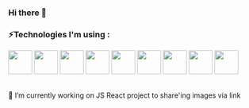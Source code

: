 ### Hi there 👋

### ⚡Technologies I'm using :

<img src="https://github.com/StachuDev/StachuDev/assets/126360195/7baa744c-553c-401d-a3cf-603683c4da16" width="48">
<img src="https://github.com/StachuDev/StachuDev/assets/126360195/1f66c770-54fb-44a6-9f5a-3ed4278e5994" width="48">
<img src="https://github.com/StachuDev/StachuDev/assets/126360195/6ea282d7-1fe7-440b-ae78-3839c92ca7e6" width="48">
<img src="https://github.com/StachuDev/StachuDev/assets/126360195/1722aa3c-7f38-4859-9e11-7be18b4a8017" width="48">
<img src="https://github.com/StachuDev/StachuDev/assets/126360195/5d08d9b8-723e-46d1-ae5e-885fb7aa4fe3" width="48">
<img src="https://github.com/StachuDev/StachuDev/assets/126360195/6d033bfd-2745-4b8e-a89a-25580e2acfc1" width="48">
<img src="https://github.com/StachuDev/StachuDev/assets/126360195/6064aec0-c8a2-43ea-a220-0229bb0f6469" width="48">
<img src="https://github.com/StachuDev/StachuDev/assets/126360195/8d4ac84e-ff8c-4d23-936e-b9abb617ab4f" width="48">
<img src="https://github.com/StachuDev/StachuDev/assets/126360195/d455fd2d-ddcf-4fb3-bf7d-8bf4f4174524" width="48">

\
🔭 I’m currently working on JS React project to share'ing images via link



